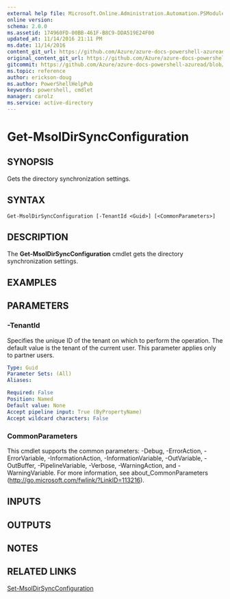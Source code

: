 ```yaml
---
external help file: Microsoft.Online.Administration.Automation.PSModule.dll-Help.xml
online version:
schema: 2.0.0
ms.assetid: 174960FD-00BB-461F-B8C9-DDA519E24F00
updated_at: 11/14/2016 21:11 PM
ms.date: 11/14/2016
content_git_url: https://github.com/Azure/azure-docs-powershell-azuread/blob/rodejo5-10/Azure%20AD%20Cmdlets/MSOnline/v1/Get-MsolDirSyncConfiguration.md
original_content_git_url: https://github.com/Azure/azure-docs-powershell-azuread/blob/rodejo5-10/Azure%20AD%20Cmdlets/MSOnline/v1/Get-MsolDirSyncConfiguration.md
gitcommit: https://github.com/Azure/azure-docs-powershell-azuread/blob/2fc7c934766545163d747d78fd2431e341b5bd4f
ms.topic: reference
author: erickson-doug
ms.author: PowerShellHelpPub
keywords: powershell, cmdlet
manager: carolz
ms.service: active-directory
---
```


# Get-MsolDirSyncConfiguration

## SYNOPSIS
Gets the directory synchronization settings.

## SYNTAX

```
Get-MsolDirSyncConfiguration [-TenantId <Guid>] [<CommonParameters>]
```

## DESCRIPTION
The **Get-MsolDirSyncConfiguration** cmdlet gets the directory synchronization settings.

## EXAMPLES


## PARAMETERS

### -TenantId
Specifies the unique ID of the tenant on which to perform the operation.
The default value is the tenant of the current user.
This parameter applies only to partner users.

```yaml
Type: Guid
Parameter Sets: (All)
Aliases:

Required: False
Position: Named
Default value: None
Accept pipeline input: True (ByPropertyName)
Accept wildcard characters: False
```

### CommonParameters
This cmdlet supports the common parameters: -Debug, -ErrorAction, -ErrorVariable, -InformationAction, -InformationVariable, -OutVariable, -OutBuffer, -PipelineVariable, -Verbose, -WarningAction, and -WarningVariable. For more information, see about_CommonParameters (http://go.microsoft.com/fwlink/?LinkID=113216).

## INPUTS

## OUTPUTS

## NOTES

## RELATED LINKS
[Set-MsolDirSyncConfiguration](./Set-MsolDirSyncConfiguration.md)
